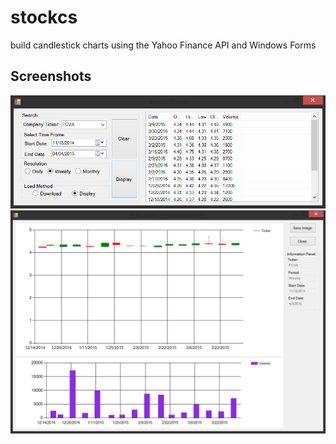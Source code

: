 # stockcs
build candlestick charts using the Yahoo Finance API and Windows Forms

## Screenshots

![screenshot](/screenshots/1.png)
![screenshot](/screenshots/2.png)